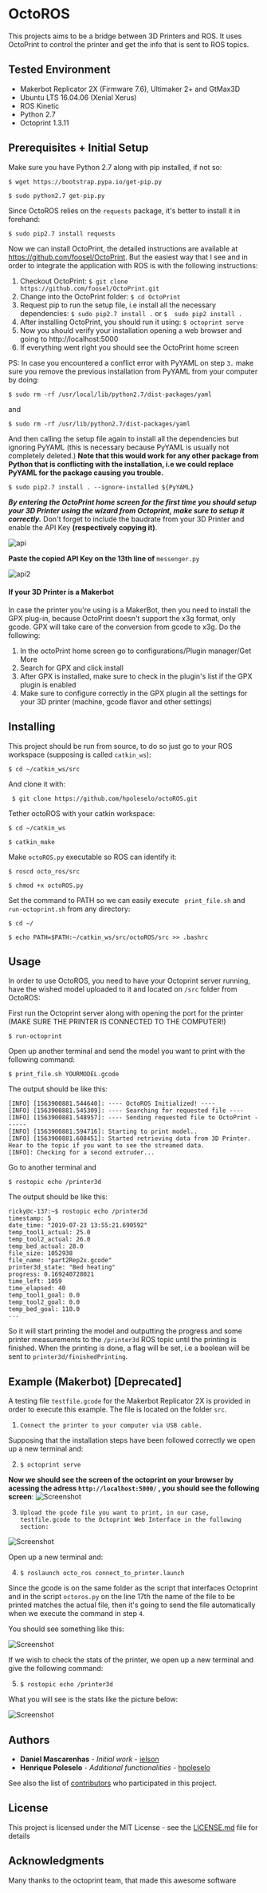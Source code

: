 # OctoROS
This projects aims to be a bridge between 3D Printers and ROS. It uses OctoPrint to control the printer and get the info that is sent to ROS topics. 

## Tested Environment

- Makerbot Replicator 2X (Firmware 7.6), Ultimaker 2+ and GtMax3D
- Ubuntu LTS 16.04.06 (Xenial Xerus)
- ROS Kinetic   
- Python 2.7
- Octoprint 1.3.11

## Prerequisites + Initial Setup

Make sure you have Python 2.7 along with pip installed, if not so:

```$ wget https://bootstrap.pypa.io/get-pip.py```

```$ sudo python2.7 get-pip.py```

Since OctoROS relies on the ```requests``` package, it's better to install it in forehand:

```$ sudo pip2.7 install requests```

Now we can install OctoPrint, the detailed instructions are available at https://github.com/foosel/OctoPrint. But the easiest way that I see and in order to integrate the application with ROS is with the following instructions:

1. Checkout OctoPrint:  ```$ git clone https://github.com/foosel/OctoPrint.git```
2. Change into the OctoPrint folder: ```$ cd OctoPrint```
3. Request pip to run the setup file, i.e install all the necessary dependencies: ```$ sudo pip2.7 install .``` or ``` $  sudo pip2 install . ```
4. After installing OctoPrint, you should run it using: ```$ octoprint serve```   
5. Now you should verify your installation opening a web browser and going to http://localhost:5000
6. If everything went right you should see the OctoPrint home screen  

PS: In case you encountered a conflict error with PyYAML on step ```3.``` make sure you remove the previous installation from PyYAML from your computer by doing: 

 ```$ sudo rm -rf /usr/local/lib/python2.7/dist-packages/yaml ```

 and

```$ sudo rm -rf /usr/lib/python2.7/dist-packages/yaml ```

And then calling the setup file again to install all the dependencies but ignoring PyYAML (this is necessary because PyYAML is usually not completely deleted.) **Note that this would work for any other package from Python that is conflicting with the installation, i.e we could replace PyYAML for the package causing you trouble.**

 ```$ sudo pip2.7 install . --ignore-installed ${PyYAML} ``` 

**_By entering the OctoPrint home screen for the first time you should setup your 3D Printer using the wizard from Octoprint, make sure to setup it correctly._** Don't forget to include the baudrate from your 3D Printer and enable the API Key **(respectively copying it)**.


![api](https://user-images.githubusercontent.com/24254286/84068670-b5032d80-a99f-11ea-8302-51c3cbdd8b5c.png)

**Paste the copied API Key on the 13th line of** ``` messenger.py ```

![api2](https://user-images.githubusercontent.com/24254286/84068322-28f10600-a99f-11ea-8172-3be903c45eb2.png)

#### If your 3D Printer is a Makerbot

In case the printer you're using is a MakerBot, then you need to install the GPX plug-in, because OctoPrint doesn't support the x3g format, only gcode. GPX will take care of the conversion from gcode to x3g. Do the following:
1. In the octoPrint home screen go to configurations/Plugin manager/Get More
2. Search for GPX and click install 
3. After GPX is installed, make sure to check in the plugin's list if the GPX plugin is enabled
4. Make sure to configure correctly in the GPX plugin all the settings for your 3D printer (machine, gcode flavor and other settings)

## Installing

This project should be run from source, to do so just go to your ROS workspace (supposing is called ``` catkin_ws ```):

``` $ cd ~/catkin_ws/src ```

And clone it with: 

``` $ git clone https://github.com/hpoleselo/octoROS.git```

Tether octoROS with your catkin workspace:

``` $ cd ~/catkin_ws ```

``` $ catkin_make ```

Make ``` octoROS.py ``` executable so ROS can identify it:

``` $ roscd octo_ros/src ```

``` $ chmod +x octoROS.py ```

Set the command to PATH so we can easily execute ``` print_file.sh``` and ``` run-octoprint.sh ``` from any directory:

``` $ cd ~/ ```

``` $ echo PATH=$PATH:~/catkin_ws/src/octoROS/src >> .bashrc  ```

## Usage
In order to use OctoROS, you need to have your Octoprint server running, have the wished model uploaded to it and located on ``` /src ``` folder from OctoROS:

First run the Octoprint server along with opening the port for the printer (MAKE SURE THE PRINTER IS CONNECTED TO THE COMPUTER!)

``` $ run-octoprint ```

Open up another terminal and send the model you want to print with the following command:

``` $ print_file.sh YOURMODEL.gcode ```

The output should be like this:
``` 
[INFO] [1563900881.544640]: ---- OctoROS Initialized! ----
[INFO] [1563900881.545309]: ---- Searching for requested file ----
[INFO] [1563900881.548957]: ---- Sending requested file to OctoPrint ------
[INFO] [1563900881.594716]: Starting to print model..
[INFO] [1563900881.608451]: Started retrieving data from 3D Printer. Hear to the topic if you want to see the streamed data.
[INFO]: Checking for a second extruder...
```

Go to another terminal and

``` $ rostopic echo /printer3d ```

The output should be like this:
```
ricky@c-137:~$ rostopic echo /printer3d
timestamp: 5
date_time: "2019-07-23 13:55:21.690592"
temp_tool1_actual: 25.0
temp_tool2_actual: 26.0
temp_bed_actual: 28.0
file_size: 1052938
file_name: "part2Rep2x.gcode"
printer3d_state: "Bed heating"
progress: 0.169240728021
time_left: 1059
time_elapsed: 40
temp_tool1_goal: 0.0
temp_tool2_goal: 0.0
temp_bed_goal: 110.0
---
```

So it will start printing the model and outputting the progress and some printer measurements to the ```/printer3d``` ROS topic until the printing is finished. When the printing is done, a flag will be set, i.e a boolean will be sent to ```printer3d/finishedPrinting```.

## Example (Makerbot) [Deprecated]
A testing file ``` testfile.gcode ``` for the Makerbot Replicator 2X is provided in order to execute this example. The file is located on the folder ```src```.

1. ```Connect the printer to your computer via USB cable.```

Supposing that the installation steps have been followed correctly we open up a new terminal and:

2.  ```$ octoprint serve```

**Now we should see the screen of the octoprint on your browser by acessing the adress ```http://localhost:5000/``` , you should see the following screen**:
![Screenshot](/screenshots/pic1.png) 

3. ``` Upload the gcode file you want to print, in our case, testfile.gcode to the Octoprint Web Interface in the following section: ```

![Screenshot](/screenshots/pic2.png) 

Open up a new terminal and:

4. ``` $ roslaunch octo_ros connect_to_printer.launch ```

Since the gcode is on the same folder as the script that interfaces Octoprint and in the script ``` octoros.py ``` on the line 17th the name of the file
to be printed matches the actual file, then it's going to send the file automatically when we execute the command in step ```4```.

You should see something like this:

![Screenshot](/screenshots/pic3.png) 

If we wish to check the stats of the printer, we open up a new terminal and give the following command:

5. ``` $ rostopic echo /printer3d ```

What you will see is the stats like the picture below:

![Screenshot](/screenshots/pic4.png) 

## Authors

* **Daniel Mascarenhas** - *Initial work* - [ielson](https://github.com/ielson)
* **Henrique Poleselo** - *Additional functionalities* - [hpoleselo](https://github.com/hpoleselo)

See also the list of [contributors](https://github.com/ielson/octoROS/contributors) who participated in this project.

## License

This project is licensed under the MIT License - see the [LICENSE.md](LICENSE.md) file for details

## Acknowledgments

Many thanks to the octoprint team, that made this awesome software
